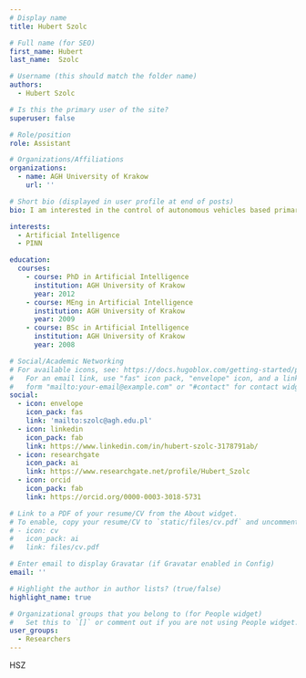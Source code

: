 ```yaml
---
# Display name
title: Hubert Szolc

# Full name (for SEO)
first_name: Hubert
last_name:  Szolc

# Username (this should match the folder name)
authors:
  - Hubert Szolc

# Is this the primary user of the site?
superuser: false

# Role/position
role: Assistant

# Organizations/Affiliations
organizations:
  - name: AGH University of Krakow
    url: ''

# Short bio (displayed in user profile at end of posts)
bio: I am interested in the control of autonomous vehicles based primarily on visual information. I use FPGAs and heterogeneous computing platforms for hardware implementation of the algorithms.

interests:
  - Artificial Intelligence
  - PINN

education:
  courses:
    - course: PhD in Artificial Intelligence
      institution: AGH University of Krakow
      year: 2012
    - course: MEng in Artificial Intelligence
      institution: AGH University of Krakow
      year: 2009
    - course: BSc in Artificial Intelligence
      institution: AGH University of Krakow
      year: 2008

# Social/Academic Networking
# For available icons, see: https://docs.hugoblox.com/getting-started/page-builder/#icons
#   For an email link, use "fas" icon pack, "envelope" icon, and a link in the
#   form "mailto:your-email@example.com" or "#contact" for contact widget.
social:
  - icon: envelope
    icon_pack: fas
    link: 'mailto:szolc@agh.edu.pl'
  - icon: linkedin
    icon_pack: fab
    link: https://www.linkedin.com/in/hubert-szolc-3178791ab/
  - icon: researchgate
    icon_pack: ai
    link: https://www.researchgate.net/profile/Hubert_Szolc
  - icon: orcid
    icon_pack: fab
    link: https://orcid.org/0000-0003-3018-5731

# Link to a PDF of your resume/CV from the About widget.
# To enable, copy your resume/CV to `static/files/cv.pdf` and uncomment the lines below.
# - icon: cv
#   icon_pack: ai
#   link: files/cv.pdf

# Enter email to display Gravatar (if Gravatar enabled in Config)
email: ''

# Highlight the author in author lists? (true/false)
highlight_name: true

# Organizational groups that you belong to (for People widget)
#   Set this to `[]` or comment out if you are not using People widget.
user_groups:
  - Researchers
---
```


HSZ
